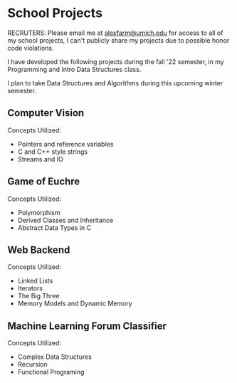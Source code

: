 # School Projects
RECRUTERS: Please email me at alexfarm@umich.edu for access to all of my school projects, I can't publicly share my projects due to possible honor code violations.

I have developed the following projects during the fall '22 semester, in my Programming and Intro Data Structures class.

I plan to take Data Structures and Algorithms during this upcoming winter semester.
## Computer Vision

Concepts Utilized:

- Pointers and reference variables
- C and C++ style strings
- Streams and IO

## Game of Euchre

Concepts Utilized:

- Polymorphism
- Derived Classes and Inheritance
- Abstract Data Types in C

## Web Backend

Concepts Utilized:

- Linked Lists
- Iterators
- The Big Three
- Memory Models and Dynamic Memory

## Machine Learning Forum Classifier

Concepts Utilized:

- Complex Data Structures
- Recursion
- Functional Programing

